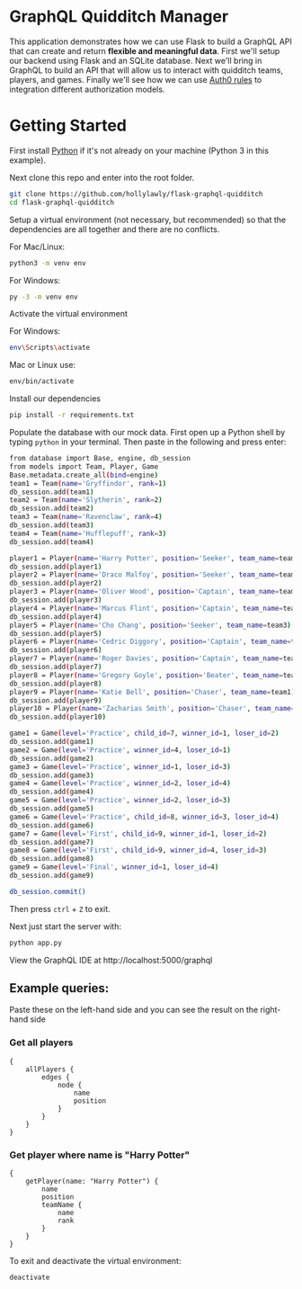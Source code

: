 # GraphQL Quidditch Manager

This application demonstrates how we can use Flask to build a GraphQL API that can create and return **flexible and meaningful data**. First we'll setup our backend using Flask and an SQLite database. Next we'll bring in GraphQL to build an API that will allow us to interact with quidditch teams, players, and games. Finally we'll see how we can use [Auth0 rules](https://auth0.com/docs/rules) to integration different authorization models.

# Getting Started

First install [Python](https://www.python.org/downloads/) if it's not already on your machine (Python 3 in this example).

Next clone this repo and enter into the root folder.

```bash
git clone https://github.com/hollylawly/flask-graphql-quidditch
cd flask-graphql-quidditch
```

Setup a virtual environment (not necessary, but recommended) so that the dependencies are all together and there are no conflicts.

For Mac/Linux:
```bash
python3 -m venv env
```

For Windows:
```bash
py -3 -m venv env
```

Activate the virtual environment

For Windows:

```bash
env\Scripts\activate
```

Mac or Linux use:

```bash
env/bin/activate
```

Install our dependencies

```bash
pip install -r requirements.txt
```

Populate the database with our mock data. First open up a Python shell by typing `python` in your terminal. Then paste in the following and press enter:

```bash
from database import Base, engine, db_session
from models import Team, Player, Game
Base.metadata.create_all(bind=engine)
team1 = Team(name='Gryffindor', rank=1)
db_session.add(team1)
team2 = Team(name='Slytherin', rank=2)
db_session.add(team2)
team3 = Team(name='Ravenclaw', rank=4)
db_session.add(team3)
team4 = Team(name='Hufflepuff', rank=3)
db_session.add(team4)

player1 = Player(name='Harry Potter', position='Seeker', team_name=team1)
db_session.add(player1)
player2 = Player(name='Draco Malfoy', position='Seeker', team_name=team1)
db_session.add(player2)
player3 = Player(name='Oliver Wood', position='Captain', team_name=team1)
db_session.add(player3)
player4 = Player(name='Marcus Flint', position='Captain', team_name=team2)
db_session.add(player4)
player5 = Player(name='Cho Chang', position='Seeker', team_name=team3)
db_session.add(player5)
player6 = Player(name='Cedric Diggory', position='Captain', team_name=team4)
db_session.add(player6)
player7 = Player(name='Roger Davies', position='Captain', team_name=team3)
db_session.add(player7)
player8 = Player(name='Gregory Goyle', position='Beater', team_name=team2)
db_session.add(player8)
player9 = Player(name='Katie Bell', position='Chaser', team_name=team1)
db_session.add(player9)
player10 = Player(name='Zacharias Smith', position='Chaser', team_name=team4)
db_session.add(player10)

game1 = Game(level='Practice', child_id=7, winner_id=1, loser_id=2)
db_session.add(game1)
game2 = Game(level='Practice', winner_id=4, loser_id=1)
db_session.add(game2)
game3 = Game(level='Practice', winner_id=1, loser_id=3)
db_session.add(game3)
game4 = Game(level='Practice', winner_id=2, loser_id=4)
db_session.add(game4)
game5 = Game(level='Practice', winner_id=2, loser_id=3)
db_session.add(game5)
game6 = Game(level='Practice', child_id=8, winner_id=3, loser_id=4)
db_session.add(game6)
game7 = Game(level='First', child_id=9, winner_id=1, loser_id=2)
db_session.add(game7)
game8 = Game(level='First', child_id=9, winner_id=4, loser_id=3)
db_session.add(game8)
game9 = Game(level='Final', winner_id=1, loser_id=4)
db_session.add(game9)

db_session.commit()
```

Then press `ctrl` + `Z` to exit.

Next just start the server with:

```bash
python app.py
```

View the GraphQL IDE at http://localhost:5000/graphql

## Example queries:

Paste these on the left-hand side and you can see the result on the right-hand side

### Get all players

```
{
    allPlayers {
        edges {
            node {
                name
                position
            }
        }
    }
}
```

### Get player where name is "Harry Potter"

```
{
    getPlayer(name: "Harry Potter") {
        name
        position
        teamName {
            name
            rank
        }
    }
}
```

To exit and deactivate the virtual environment:

```bash
deactivate
```